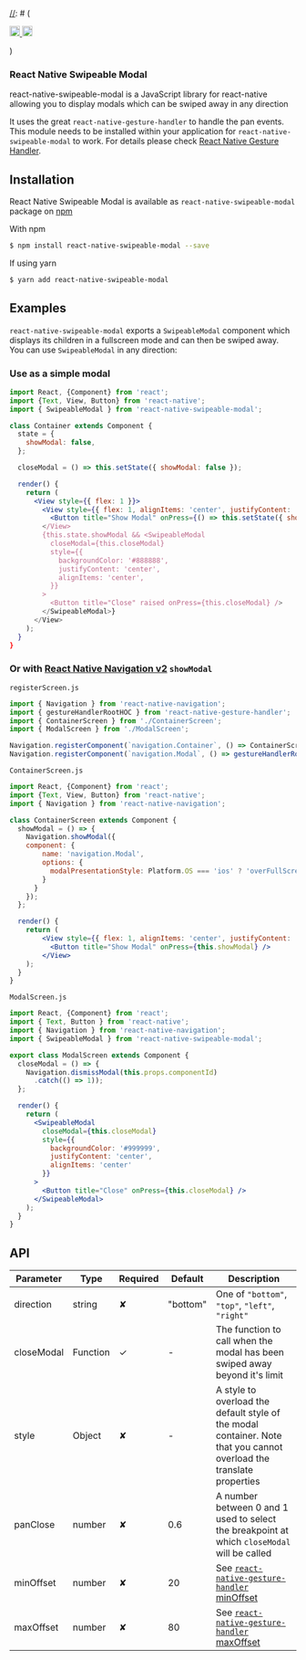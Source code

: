 [//]: # (<a href="https://nodei.co/npm/:url/">
  <img src="https://nodei.co/npm/:url.svg?downloads=true&downloadRank=true&stars=true">
</a>)
[//]: # (<p>
  <a href="https://badge.fury.io/js/:url">
    <img src="https://badge.fury.io/js/:url.svg" alt="npm version" height="18">
  </a>
  <a href="https://npmjs.org/:url">
    <img src="https://img.shields.io/npm/dm/:url.svg" alt="npm downloads" height="18">
  </a>
</p>)

### React Native Swipeable Modal 

react-native-swipeable-modal is a JavaScript library for react-native allowing you to display modals which can be swiped away in any direction

It uses the great `react-native-gesture-handler` to handle the pan events. This module needs to be installed within your application for `react-native-swipeable-modal` to work.
For details please check [React Native Gesture Handler](https://kmagiera.github.io/react-native-gesture-handler/).

## Installation

React Native Swipeable Modal is available as `react-native-swipeable-modal` package on [npm](https://www.npmjs.com/)

With npm

```bash
$ npm install react-native-swipeable-modal --save
```

If using yarn

```bash
$ yarn add react-native-swipeable-modal
```

## Examples

`react-native-swipeable-modal` exports a `SwipeableModal` component which displays its children in a fullscreen mode and can then be swiped away.<br/>
You can use `SwipeableModal` in any direction:

### Use as a simple modal

```jsx
import React, {Component} from 'react';
import {Text, View, Button} from 'react-native';
import { SwipeableModal } from 'react-native-swipeable-modal';

class Container extends Component {
  state = {
    showModal: false,
  };

  closeModal = () => this.setState({ showModal: false });

  render() {
    return (
      <View style={{ flex: 1 }}>
        <View style={{ flex: 1, alignItems: 'center', justifyContent: 'center, backgroundColor: '#FFFFFF' }}>
          <Button title="Show Modal" onPress={() => this.setState({ showModal: true })} />
        </View>
        {this.state.showModal && <SwipeableModal
          closeModal={this.closeModal}
          style={{
            backgroundColor: '#888888',
            justifyContent: 'center',
            alignItems: 'center',
          }}
        >
          <Button title="Close" raised onPress={this.closeModal} />
        </SwipeableModal>}
      </View>
    );
  }
}
```

### Or with [React Native Navigation v2](https://wix.github.io/react-native-navigation/v2/#/) `showModal`

`registerScreen.js`
```jsx
import { Navigation } from 'react-native-navigation';
import { gestureHandlerRootHOC } from 'react-native-gesture-handler';
import { ContainerScreen } from './ContainerScreen';
import { ModalScreen } from './ModalScreen';

Navigation.registerComponent(`navigation.Container`, () => ContainerScreen);
Navigation.registerComponent(`navigation.Modal`, () => gestureHandlerRootHOC(ModalScreen));
```

`ContainerScreen.js`
```jsx
import React, {Component} from 'react';
import {Text, View, Button} from 'react-native';
import { Navigation } from 'react-native-navigation';

class ContainerScreen extends Component {
  showModal = () => {
    Navigation.showModal({
    component: {
        name: 'navigation.Modal',
        options: {
          modalPresentationStyle: Platform.OS === 'ios' ? 'overFullScreen' : 'overCurrentContext' // 'overfullScreen' on IOS allows us to see the back content while swiping the modal
        }
      }
    });
  };

  render() {
    return (
        <View style={{ flex: 1, alignItems: 'center', justifyContent: 'center' }}>
          <Button title="Show Modal" onPress={this.showModal} />
        </View>
    );
  }
}
```

`ModalScreen.js`
```jsx
import React, {Component} from 'react';
import { Text, Button } from 'react-native';
import { Navigation } from 'react-native-navigation';
import { SwipeableModal } from 'react-native-swipeable-modal';

export class ModalScreen extends Component {
  closeModal = () => {
    Navigation.dismissModal(this.props.componentId)
      .catch(() => 1));
  };

  render() {
    return (
      <SwipeableModal
        closeModal={this.closeModal}
        style={{
          backgroundColor: '#999999',
          justifyContent: 'center',
          alignItems: 'center'
        }}
      >
        <Button title="Close" onPress={this.closeModal} />
      </SwipeableModal>
    );
  }
}
```

## API

| Parameter      |   Type   | Required |  Default | Description                                                                                                |
|----------------|----------|----------|----------|------------------------------------------------------------------------------------------------------------|
| direction      | string   | ✘        | "bottom" | One of `"bottom"`, `"top"`, `"left"`, `"right"`|
| closeModal     | Function | ✓        | -        | The function to call when the modal has been swiped away beyond it's limit|
| style          | Object   | ✘        | -        | A style to overload the default style of the modal container. Note that you cannot overload the translate properties|
| panClose       | number   | ✘        | 0.6      | A number between 0 and 1 used to select the breakpoint at which `closeModal` will be called|
| minOffset      | number   | ✘        | 20       | See [`react-native-gesture-handler` minOffset](https://kmagiera.github.io/react-native-gesture-handler/docs/handler-pan.html#minoffsetx)|
| maxOffset      | number   | ✘        | 80       | See [`react-native-gesture-handler` maxOffset](https://kmagiera.github.io/react-native-gesture-handler/docs/handler-pan.html#maxoffsetx)|
